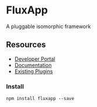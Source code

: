 # FluxApp

A pluggable isomorphic framework

## Resources

* [Developer Portal](http://fluxapp.readme.io)
* [Documentation](http://fluxapp.readme.io/v0.1.4/docs)
* [Existing Plugins](http://fluxapp.readme.io/v0.1.4/docs/overview-6)

### Install

`npm install fluxapp --save`
